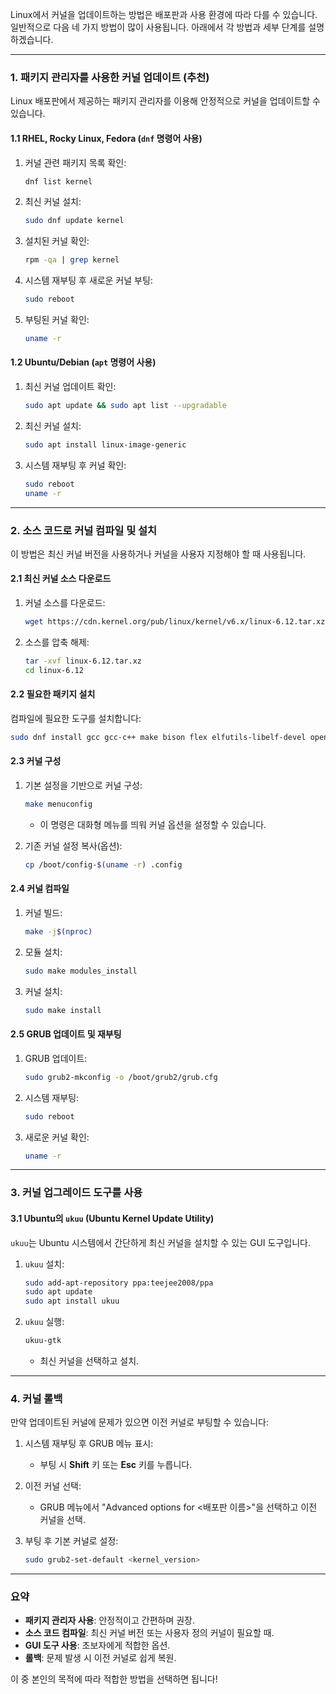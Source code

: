 Linux에서 커널을 업데이트하는 방법은 배포판과 사용 환경에 따라 다를 수 있습니다. 일반적으로 다음 네 가지 방법이 많이 사용됩니다. 아래에서 각 방법과 세부 단계를 설명하겠습니다.

---

### 1. **패키지 관리자를 사용한 커널 업데이트 (추천)**
Linux 배포판에서 제공하는 패키지 관리자를 이용해 안정적으로 커널을 업데이트할 수 있습니다.

#### 1.1 **RHEL, Rocky Linux, Fedora (`dnf` 명령어 사용)**

1. 커널 관련 패키지 목록 확인:
   ```bash
   dnf list kernel
   ```

2. 최신 커널 설치:
   ```bash
   sudo dnf update kernel
   ```

3. 설치된 커널 확인:
   ```bash
   rpm -qa | grep kernel
   ```

4. 시스템 재부팅 후 새로운 커널 부팅:
   ```bash
   sudo reboot
   ```

5. 부팅된 커널 확인:
   ```bash
   uname -r
   ```

#### 1.2 **Ubuntu/Debian (`apt` 명령어 사용)**

1. 최신 커널 업데이트 확인:
   ```bash
   sudo apt update && sudo apt list --upgradable
   ```

2. 최신 커널 설치:
   ```bash
   sudo apt install linux-image-generic
   ```

3. 시스템 재부팅 후 커널 확인:
   ```bash
   sudo reboot
   uname -r
   ```

---

### 2. **소스 코드로 커널 컴파일 및 설치**

이 방법은 최신 커널 버전을 사용하거나 커널을 사용자 지정해야 할 때 사용됩니다.

#### 2.1 최신 커널 소스 다운로드
1. 커널 소스를 다운로드:
   ```bash
   wget https://cdn.kernel.org/pub/linux/kernel/v6.x/linux-6.12.tar.xz
   ```

2. 소스를 압축 해제:
   ```bash
   tar -xvf linux-6.12.tar.xz
   cd linux-6.12
   ```

#### 2.2 필요한 패키지 설치
컴파일에 필요한 도구를 설치합니다:
   ```bash
   sudo dnf install gcc gcc-c++ make bison flex elfutils-libelf-devel openssl-devel dwarves
   ```

#### 2.3 커널 구성
1. 기본 설정을 기반으로 커널 구성:
   ```bash
   make menuconfig
   ```
   - 이 명령은 대화형 메뉴를 띄워 커널 옵션을 설정할 수 있습니다.

2. 기존 커널 설정 복사(옵션):
   ```bash
   cp /boot/config-$(uname -r) .config
   ```

#### 2.4 커널 컴파일
1. 커널 빌드:
   ```bash
   make -j$(nproc)
   ```

2. 모듈 설치:
   ```bash
   sudo make modules_install
   ```

3. 커널 설치:
   ```bash
   sudo make install
   ```

#### 2.5 GRUB 업데이트 및 재부팅
1. GRUB 업데이트:
   ```bash
   sudo grub2-mkconfig -o /boot/grub2/grub.cfg
   ```

2. 시스템 재부팅:
   ```bash
   sudo reboot
   ```

3. 새로운 커널 확인:
   ```bash
   uname -r
   ```

---

### 3. **커널 업그레이드 도구를 사용**

#### 3.1 **Ubuntu의 `ukuu` (Ubuntu Kernel Update Utility)**
`ukuu`는 Ubuntu 시스템에서 간단하게 최신 커널을 설치할 수 있는 GUI 도구입니다.

1. `ukuu` 설치:
   ```bash
   sudo add-apt-repository ppa:teejee2008/ppa
   sudo apt update
   sudo apt install ukuu
   ```

2. `ukuu` 실행:
   ```bash
   ukuu-gtk
   ```
   - 최신 커널을 선택하고 설치.

---

### 4. **커널 롤백**
만약 업데이트된 커널에 문제가 있으면 이전 커널로 부팅할 수 있습니다:

1. 시스템 재부팅 후 GRUB 메뉴 표시:
   - 부팅 시 **Shift** 키 또는 **Esc** 키를 누릅니다.

2. 이전 커널 선택:
   - GRUB 메뉴에서 "Advanced options for <배포판 이름>"을 선택하고 이전 커널을 선택.

3. 부팅 후 기본 커널로 설정:
   ```bash
   sudo grub2-set-default <kernel_version>
   ```

---

### 요약
- **패키지 관리자 사용**: 안정적이고 간편하며 권장.
- **소스 코드 컴파일**: 최신 커널 버전 또는 사용자 정의 커널이 필요할 때.
- **GUI 도구 사용**: 초보자에게 적합한 옵션.
- **롤백**: 문제 발생 시 이전 커널로 쉽게 복원.

이 중 본인의 목적에 따라 적합한 방법을 선택하면 됩니다!